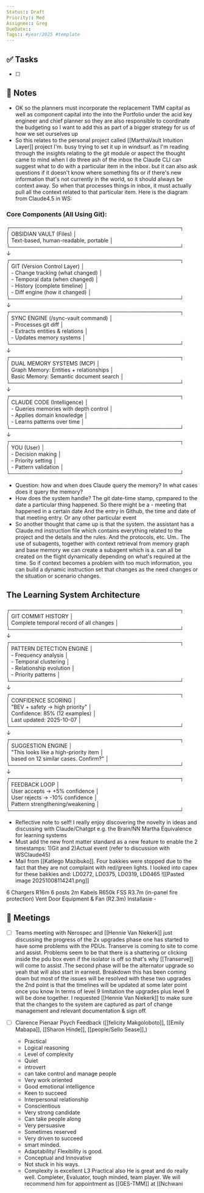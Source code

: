 ```yaml
---
Status:: Draft
Priority:: Med
Assignee:: Greg
DueDate:: 
Tags:: #year/2025 #template
---
```


## ✅ Tasks
- [ ]

## 📝 Notes
- OK so the planners must incorporate the replacement TMM capital as well as component capital into the into the Portfolio under the acid key engineer and chief planner so they are also responsible to coordinate the budgeting so I want to add this as part of a bigger strategy for us of how we set ourselves up
- So this relates to the personal project called [[MarthaVault Intuition Layer]] project I'm. busy trying to set it up in windsurf. as I'm reading through the insights relating to the git module or aspect the thought came to mind when I do three ash of the inbox the Claude CLI can suggest what to do with a particular item in the inbox. but it can also ask questions if it doesn't know where something fits or if there's new information that's not currently in the world, so it should always be context away. So when that processes things in inbox, it must actually pull all the context related to that particular item. Here is the diagram from Claude4.5 in WS:
### **Core Components (All Using Git):**
┌─────────────────────────────────────────────┐  
│ OBSIDIAN VAULT (Files) │  
│ Text-based, human-readable, portable │  
└─────────────────────────────────────────────┘  
↓  
┌─────────────────────────────────────────────┐  
│ GIT (Version Control Layer) │  
│ - Change tracking (what changed) │  
│ - Temporal data (when changed) │  
│ - History (complete timeline) │  
│ - Diff engine (how it changed) │  
└─────────────────────────────────────────────┘  
↓  
┌─────────────────────────────────────────────┐  
│ SYNC ENGINE (/sync-vault command) │  
│ - Processes git diff │  
│ - Extracts entities & relations │  
│ - Updates memory systems │  
└─────────────────────────────────────────────┘  
↓  
┌─────────────────────────────────────────────┐  
│ DUAL MEMORY SYSTEMS (MCP) │  
│ Graph Memory: Entities + relationships │  
│ Basic Memory: Semantic document search │  
└─────────────────────────────────────────────┘  
↓  
┌─────────────────────────────────────────────┐  
│ CLAUDE CODE (Intelligence) │  
│ - Queries memories with depth control │  
│ - Applies domain knowledge │  
│ - Learns patterns over time │  
└─────────────────────────────────────────────┘  
↓  
┌─────────────────────────────────────────────┐  
│ YOU (User) │  
│ - Decision making │  
│ - Priority setting │  
│ - Pattern validation │  
└─────────────────────────────────────────────┘
- Question: how and when does Claude query the memory? In what cases does it query the memory?
- How does the system handle? The git date-time stamp, cpmpared to the date a particular thing happened. So there might be a - meeting that happened in a certain date And the entry in Github, the time and date of that meeting entry. Or any other particular event
- So another thought that came up is that the system. the assistant has a Claude.md instruction file which contains everything related to the project and the details and the rules. And the protocols, etc. Um.. The use of subagents, together with context retrieval from memory graph and base memory we can create a subagent which is a. can all be created on the flight dynamically depending on what's required at the time. So if context becomes a problem with too much information, you can build a dynamic instruction set that changes as the need changes or the situation or scenario changes.

## **The Learning System Architecture**

┌─────────────────────────────────────────────┐  
│         GIT COMMIT HISTORY                  │  
│  Complete temporal record of all changes    │  
└─────────────────────────────────────────────┘  
                    ↓  
┌─────────────────────────────────────────────┐  
│      PATTERN DETECTION ENGINE               │  
│  - Frequency analysis                       │  
│  - Temporal clustering                      │  
│  - Relationship evolution                   │  
│  - Priority patterns                        │  
└─────────────────────────────────────────────┘  
                    ↓  
┌─────────────────────────────────────────────┐  
│       CONFIDENCE SCORING                    │  
│  "BEV + safety → high priority"             │  
│  Confidence: 85% (12 examples)              │  
│  Last updated: 2025-10-07                   │  
└─────────────────────────────────────────────┘  
                    ↓  
┌─────────────────────────────────────────────┐  
│      SUGGESTION ENGINE                      │  
│  "This looks like a high-priority item      │  
│   based on 12 similar cases. Confirm?"      │  
└─────────────────────────────────────────────┘  
                    ↓  
┌─────────────────────────────────────────────┐  
│       FEEDBACK LOOP                         │  
│  User accepts → +5% confidence              │  
│  User rejects → -10% confidence             │  
│  Pattern strengthening/weakening            │  
└─────────────────────────────────────────────┘

- Reflective note to self! I really enjoy discovering the novelty in ideas and discussing with Claude/Chatgpt e.g. the Brain/NN Martha Equivalence for learning systems
- Must add the new front matter standard as a new feature to enable the 2 timestamps: 1)Git and 2)Actual event (refer to discussion with WSClaude45)
- Mail from [[Katlego Mazibuko]]. Four bakkies were stopped due to the fact that they are not complaint with red/green lights. I looked into capex for these bakkies and: 
	LD0272, LD0375, LD0319, LD0465
	![[Pasted image 20251008114241.png]]

6 Chargers R16m
6 posts 2m
Kabels R650k
FSS R3.7m (in-panel fire protection)
Vent Door Equipment & Fan (R2.3m)
Installasie - 
## 📅 Meetings
- [ ] Teams meeting with Nerospec and [[Hennie Van Niekerk]] just discussing the progress of the 2x upgrades phase one has started to have some problems with the PDUs. Transerve is coming to site to come and assist. Problems seem to be that there is a shattering or clicking inside the pdu box even if the isolator is off so that's why [[Transerve]] will come to assist .The second phase will be the alternator upgrade so yeah that will also start in earnest. Breakdown this has been coming down but most of the issues will be resolved with these two upgrades the 2nd point is that the timelines will be updated at some later point once you know In terms of level 9 limitation the upgrades plus level 9 will be done together. I requested [[Hennie Van Niekerk]] to make sure that the changes to the system are captured as part of change management and relevant documentation  & sign off.

- [ ] Clarence Pienaar Psych Feedback ([[felicity Makgoloboto]], [[Emily Mabapa]], [[Sharon Hinde]], [[people/Sello Sease]],)
	- Practical
	- Logical  reasoning
	- Level of complexity
	- Quiet
	- introvert
	- can take control and manage people
	- Very work oriented
	- Good emotional intelligence
	- Keen to succeed
	- Interpersonal relationship
	- Conscientious
	- Very strong candidate
	- Can take people along
	- Very persuasive
	- Sometimes reserved
	- Very driven to succeed
	- smart minded.
	- Adaptability/ Flexibility is good.
	- Conceptual and Innovative
	- Not stuck in his ways.
	- Complexity is excellent L3 Practical also 
He is great and do really well.
Completer, Evaluator, tough minded, team player.
We will recommend him for appointment as [[GES-TMM]] at [[Nchwani